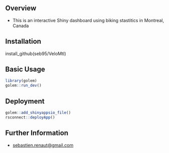 ## Overview  
* This is an interactive Shiny dashboard using biking stastitics in Montreal, Canada 


## Installation  
install_github(seb95/VeloMtl)

## Basic Usage  
``` r
library(golem)
golem::run_dev()
```


## Deployment  
``` r
golem::add_shinyappsio_file()
rsconnect::deployApp()
```

## Further Information   
* sebastien.renaut@gmail.com



 
